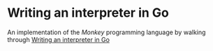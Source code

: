 # Writing an interpreter in Go

An implementation of the *Monkey* programming language by walking through [Writing an interpreter in Go](https://interpreterbook.com/)

